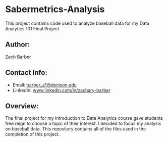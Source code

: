 # Sabermetrics-Analysis
This project contains code used to analyze baseball data for my Data Analytics 101 Final Project

## Author:
Zach Barber

## Contact Info:
- Email: barber_z1@denison.edu
- LinkedIn: www.linkedin.com/in/zachary-barber

## Overview:
The final project for my Introduction to Data Analytics course gave students free reign to choose a topic of their interest. I decided to focus my analysis on baseball data. This repository contains all of the files used in the completion of this project.
